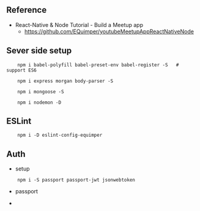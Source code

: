 ## Reference
- React-Native & Node Tutorial - Build a Meetup app
    - https://github.com/EQuimper/youtubeMeetupAppReactNativeNode



## Sever side setup
```
    npm i babel-polyfill babel-preset-env babel-register -S   # support ES6

    npm i express morgan body-parser -S

    npm i mongoose -S

    npm i nodemon -D
```


## ESLint
```
    npm i -D eslint-config-equimper
```

## Auth
- setup
```
    npm i -S passport passport-jwt jsonwebtoken
```
- passport

- 

